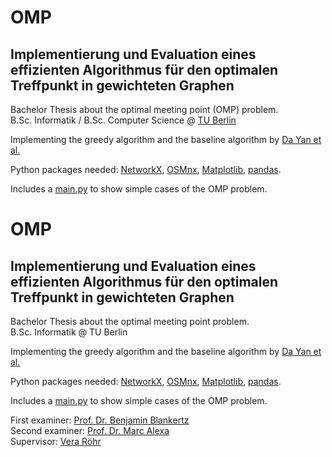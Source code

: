 # OMP
## Implementierung und Evaluation eines effizienten Algorithmus für den optimalen Treffpunkt in gewichteten Graphen
Bachelor Thesis about the optimal meeting point (OMP) problem.  
B.Sc. Informatik / B.Sc. Computer Science @ [TU Berlin](https://www.tu.berlin)

Implementing the greedy algorithm and the baseline algorithm by [Da Yan et al.](https://yanlab19870714.github.io/yanda/papers/road.pdf)

Python packages needed: [NetworkX](https://networkx.org), [OSMnx](https://osmnx.readthedocs.io/en/stable/), [Matplotlib](https://matplotlib.org/stable/index.html), [pandas](https://pandas.pydata.org).

Includes a [main.py](https://github.com/ElMagicoHD/OMP/blob/main/src/main.py) to show simple cases of the OMP problem. 

# OMP
## Implementierung und Evaluation eines effizienten Algorithmus für den optimalen Treffpunkt in gewichteten Graphen
Bachelor Thesis about the optimal meeting point problem.  
B.Sc. Informatik @ TU Berlin

Implementing the greedy algorithm and the baseline algorithm by [Da Yan et al.](https://yanlab19870714.github.io/yanda/papers/road.pdf)

Python packages needed: [NetworkX](https://networkx.org), [OSMnx](https://osmnx.readthedocs.io/en/stable/), [Matplotlib](https://matplotlib.org/stable/index.html), [pandas](https://pandas.pydata.org).

Includes a [main.py](https://github.com/ElMagicoHD/OMP/blob/main/src/main.py) to show simple cases of the OMP problem. 

First examiner: [Prof. Dr. Benjamin Blankertz](https://www.eecs.tu-berlin.de/menue/einrichtungen/professuren/professorinnen/blankertz)  
Second examiner: [Prof. Dr. Marc Alexa](https://www.cg.tu-berlin.de/team/prof-dr-marc-alexa/)  
Supervisor: [Vera Röhr](https://www.neuro.tu-berlin.de/neuro/menue/mitglieder/)
